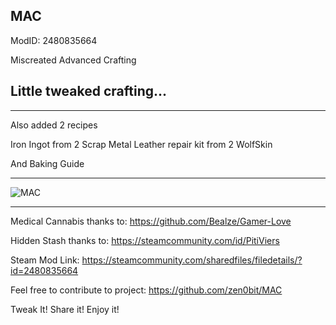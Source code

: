 MAC
-------------
ModID: 2480835664

Miscreated Advanced Crafting

Little tweaked crafting...
---------------------------------
---------------------------------
Also added 2 recipes

Iron Ingot from 2 Scrap Metal
Leather repair kit from 2 WolfSkin

And Baking Guide
________________________________________________



![MAC](https://raw.githubusercontent.com/zen0bit/MACenhaced/WIP/screenshot/MAC.jpg)
________________________________________________
Medical Cannabis thanks to:
https://github.com/Bealze/Gamer-Love

Hidden Stash thanks to:
https://steamcommunity.com/id/PitiViers

Steam Mod Link:
https://steamcommunity.com/sharedfiles/filedetails/?id=2480835664

Feel free to contribute to project:
https://github.com/zen0bit/MAC

Tweak It! Share it! Enjoy it!
